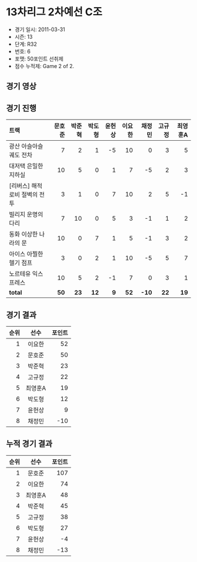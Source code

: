 # 13차리그 2차예선 C조

- 경기 일시: 2011-03-31
- 시즌: 13
- 단계: R32
- 번호: 6
- 포맷: 50포인트 선취제
- 점수 누적제: Game 2 of 2.





## 경기 영상
## 경기 진행

| 트랙 | 문호준 | 박준혁 | 박도형 | 윤헌상 | 이요한 | 채정민 | 고규정 | 최영훈A |
|:---|---:|---:|---:|---:|---:|---:|---:|---:|
| 광산 아슬아슬 궤도 전차 | 7 | 2 | 1 | -5 | 10 | 0 | 3 | 5 |
| 대저택 은밀한 지하실 | 10 | 5 | 0 | 1 | 7 | -5 | 2 | 3 |
| [리버스] 해적 로비 절벽의 전투 | 3 | 1 | 0 | 7 | 10 | 2 | 5 | -1 |
| 빌리지 운명의 다리 | 7 | 10 | 0 | 5 | 3 | -1 | 1 | 2 |
| 동화 이상한 나라의 문 | 10 | 0 | 7 | 1 | 5 | -1 | 3 | 2 |
| 아이스 아찔한 헬기 점프 | 3 | 0 | 2 | 1 | 10 | -5 | 5 | 7 |
| 노르테유 익스프레스 | 10 | 5 | 2 | -1 | 7 | 0 | 3 | 1 |
| __total__ | __50__ | __23__ | __12__ | __9__ | __52__ | __-10__ | __22__ | __19__ |




## 경기 결과

| 순위 | 선수 | 포인트 |
|---:|:---:|---:|
| 1 | 이요한 | 52 |
| 2 | 문호준 | 50 |
| 3 | 박준혁 | 23 |
| 4 | 고규정 | 22 |
| 5 | 최영훈A | 19 |
| 6 | 박도형 | 12 |
| 7 | 윤헌상 | 9 |
| 8 | 채정민 | -10 |

## 누적 경기 결과

| 순위 | 선수 | 포인트 |
|---:|:---:|---:|
| 1 | 문호준 | 107 |
| 2 | 이요한 | 74 |
| 3 | 최영훈A | 48 |
| 4 | 박준혁 | 45 |
| 5 | 고규정 | 38 |
| 6 | 박도형 | 27 |
| 7 | 윤헌상 | -4 |
| 8 | 채정민 | -13 |

